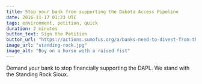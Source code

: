 ```yaml
---
title: Stop your bank from supporting the Dakota Access Pipeline
date: 2016-11-17 01:23 UTC
tags: environment, petition, quick
duration: 2 minutes
button_text: Sign the Petition
button_url: "https://actions.sumofus.org/a/banks-need-to-divest-from-the-dakota-access-pipeline-now/"
image_url: "standing-rock.jpg"
image_alt: "Boy on a horse with a raised fist"
---
```


Demand your bank to stop financially supporting the DAPL. We stand with the
Standing Rock Sioux.
